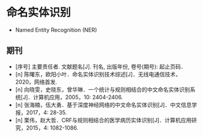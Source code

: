 # 命名实体识别

- Named Entity Recognition (NER)

## 期刊

- [序号] 主要责任者. 文献题名[J]. 刊名, 出版年份, 卷号(期号): 起止页码．
- [n] 陈曙东，欧阳小叶．命名实体识别技术综述[J]．无线电通信技术，2020，网络首发. 
- [n] 向晓雯，史晓东，曾华琳．一个统计与规则相结合的中文命名实体识别系统[J]．计算机应用，2005，10: 2404-2406. 
- [n] 张海楠，伍大勇．基于深度神经网络的中文命名实体识别[J]．中文信息学报，2017，4: 28-35. 
- [n] 栗伟，赵大哲．CRF与规则相结合的医学病历实体识别[J]．计算机应用研究，2015，4: 1082-1086. 

